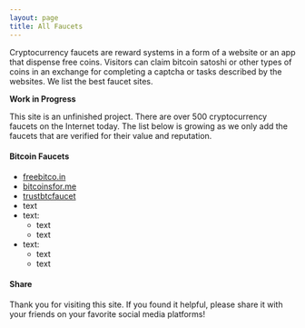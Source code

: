 ```yaml
---
layout: page
title: All Faucets
---
```


Cryptocurrency faucets are reward systems in a form of a website or an app that dispense free coins. Visitors can claim bitcoin satoshi or other types of coins in an exchange for completing a captcha or tasks described by the websites. We list the best faucet sites.

**Work in Progress**

This site is an unfinished project. There are over 500 cryptocurrency faucets on the Internet today. The list below is growing as we only add the faucets that are verified for their value and reputation.

#### Bitcoin Faucets

- <a href="http://bit.ly/www-freebitcoin" target="_blank">freebitco.in</a>
- <a href="http://bit.ly/www-bitcoinsfor-me" target="_blank">bitcoinsfor.me</a>
- <a href="http://bit.ly/www-trustbtcfaucet" target="_blank">trustbtcfaucet</a>
- text
- text:
    - text
    - text
- text:
    - text
    - text

#### Share

Thank you for visiting this site. If you found it helpful, please share it with your friends on your favorite social media platforms!
